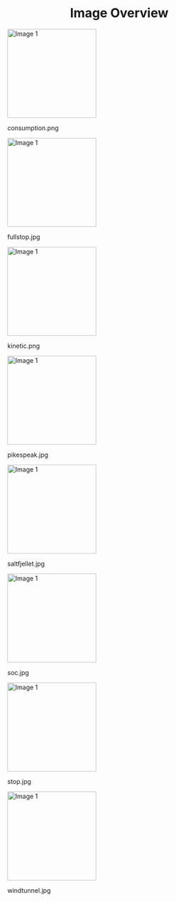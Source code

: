 <h1 style ="text-align: center;"> Image Overview </h1>
<div>
<div>
<img src="https://media.evkx.net/multimedia/technology/regen/calculations/consumption_xst.png" alt="Image 1" style="width: 200px;">
<p>consumption.png</p>
</div>
<div>
<img src="https://media.evkx.net/multimedia/technology/regen/calculations/fullstop_xst.jpg" alt="Image 1" style="width: 200px;">
<p>fullstop.jpg</p>
</div>
<div>
<img src="https://media.evkx.net/multimedia/technology/regen/calculations/kinetic_xst.png" alt="Image 1" style="width: 200px;">
<p>kinetic.png</p>
</div>
<div>
<img src="https://media.evkx.net/multimedia/technology/regen/calculations/pikespeak_xst.jpg" alt="Image 1" style="width: 200px;">
<p>pikespeak.jpg</p>
</div>
<div>
<img src="https://media.evkx.net/multimedia/technology/regen/calculations/saltfjellet_xst.jpg" alt="Image 1" style="width: 200px;">
<p>saltfjellet.jpg</p>
</div>
<div>
<img src="https://media.evkx.net/multimedia/technology/regen/calculations/soc_xst.jpg" alt="Image 1" style="width: 200px;">
<p>soc.jpg</p>
</div>
<div>
<img src="https://media.evkx.net/multimedia/technology/regen/calculations/stop_xst.jpg" alt="Image 1" style="width: 200px;">
<p>stop.jpg</p>
</div>
<div>
<img src="https://media.evkx.net/multimedia/technology/regen/calculations/windtunnel_xst.jpg" alt="Image 1" style="width: 200px;">
<p>windtunnel.jpg</p>
</div>
</div>
